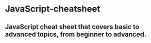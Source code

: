 # JavaScript-cheatsheet

## JavaScript cheat sheet that covers basic to advanced topics, from beginner to advanced.

